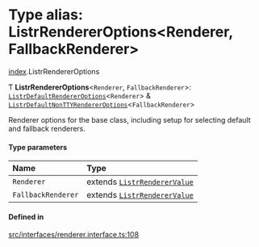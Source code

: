 # Type alias: ListrRendererOptions<Renderer, FallbackRenderer\>

[index](../modules/index.md).ListrRendererOptions

Ƭ **ListrRendererOptions**<`Renderer`, `FallbackRenderer`\>: [`ListrDefaultRendererOptions`](../interfaces/index.ListrDefaultRendererOptions.md)<`Renderer`\> & [`ListrDefaultNonTTYRendererOptions`](../interfaces/index.ListrDefaultNonTTYRendererOptions.md)<`FallbackRenderer`\>

Renderer options for the base class, including setup for selecting default and fallback renderers.

#### Type parameters

| Name | Type |
| :------ | :------ |
| `Renderer` | extends [`ListrRendererValue`](index.ListrRendererValue.md) |
| `FallbackRenderer` | extends [`ListrRendererValue`](index.ListrRendererValue.md) |

#### Defined in

[src/interfaces/renderer.interface.ts:108](https://github.com/cenk1cenk2/listr2/blob/a554689/src/interfaces/renderer.interface.ts#L108)
